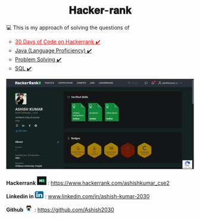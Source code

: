  <h1 align="center">𝐇𝐚𝐜𝐤𝐞𝐫-𝐫𝐚𝐧𝐤</h1>
<p> 💻 This is my approach of solving the questions of </p>
<ul type="circle">
    <li><a style="color:red;" href="https://github.com/Ashish2030/Hackerrank/tree/main/30%20Days%20of%20Code(Hackerrank)"> 30 Days of Code on Hackerrank ✔️</a></li>
    <li><a href="https://github.com/Ashish2030/Hackerrank/tree/main/Java(Hackerrank)"> Java (Language Proficiency) ✔️</a></li>
    <li><a href="https://github.com//Ashish2030/Hackerrank/tree/main/java"> Problem Solving ✔️</a></li>
      <li><a href="https://github.com/Ashish2030/Hackerrank/tree/main/SQL(Hackerrank)"> SQL ✔️</a></li>
  </ul> 
  
  <img src="https://github.com/Ashish2030/Hackerrank/blob/main/images/Hackerrank%20profile%20.png" alt="My Hackerrank Profile"><br><br>
  <strong> Hackerrank </strong> <img src="./images/hackerrank_icon.png" width="25" height="23"> : <a href="https://www.hackerrank.com/ashishkumar_cse2">https://www.hackerrank.com/ashishkumar_cse2</a><br>
 
 <strong> Linkedin in </strong> <img src="./images/linkedin_icon.png" width="23" height="19"> : <a href="https://www.linkedin.com/in/ashish-kumar-2030/">www.linkedin.com/in/ashish-kumar-2030 </a><br>
 
 <strong> Github </strong> <img src="./images/git_icon.png" width="23" height="19"> : <a href="https://github.com/Ashish2030">https://github.com/Ashish2030</a>
  
   
  
